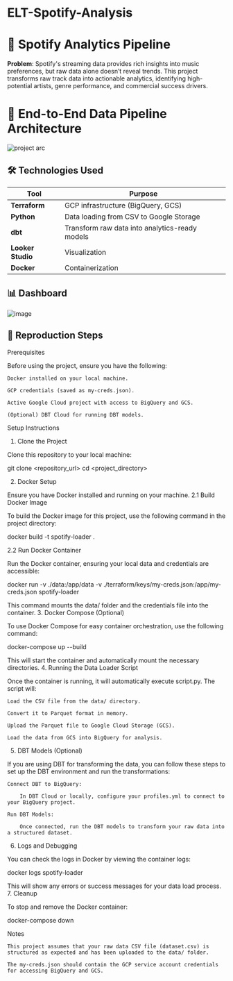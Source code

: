 # ELT-Spotify-Analysis

# 🎵 Spotify Analytics Pipeline

**Problem**: Spotify's streaming data provides rich insights into music preferences, but raw data alone doesn’t reveal trends. This project transforms raw track data into actionable analytics, identifying high-potential artists, genre performance, and commercial success drivers. 

# 🔨 End-to-End Data Pipeline Architecture
![project arc](https://github.com/user-attachments/assets/7ea14a52-730c-4d03-a273-8fcc8b1ce008)



## 🛠️ Technologies Used
| Tool          | Purpose                          |
|---------------|----------------------------------|
| **Terraform** | GCP infrastructure (BigQuery, GCS) |
| **Python**    | Data loading from CSV to Google Storage |
| **dbt**       | Transform raw data into analytics-ready models |
| **Looker Studio** | Visualization                  |
| **Docker** | Containerization                  |


## 📊 Dashboard
![image](https://github.com/user-attachments/assets/c0d04f67-618c-43d4-beaa-0125d67064c3)


## 🚀 Reproduction Steps

Prerequisites

Before using the project, ensure you have the following:

    Docker installed on your local machine.

    GCP credentials (saved as my-creds.json).

    Active Google Cloud project with access to BigQuery and GCS.

    (Optional) DBT Cloud for running DBT models.

Setup Instructions
1. Clone the Project

Clone this repository to your local machine:

git clone <repository_url>
cd <project_directory>

2. Docker Setup

Ensure you have Docker installed and running on your machine.
2.1 Build Docker Image

To build the Docker image for this project, use the following command in the project directory:

docker build -t spotify-loader .

2.2 Run Docker Container

Run the Docker container, ensuring your local data and credentials are accessible:

docker run -v ./data:/app/data -v ./terraform/keys/my-creds.json:/app/my-creds.json spotify-loader

This command mounts the data/ folder and the credentials file into the container.
3. Docker Compose (Optional)

To use Docker Compose for easy container orchestration, use the following command:

docker-compose up --build

This will start the container and automatically mount the necessary directories.
4. Running the Data Loader Script

Once the container is running, it will automatically execute script.py. The script will:

    Load the CSV file from the data/ directory.

    Convert it to Parquet format in memory.

    Upload the Parquet file to Google Cloud Storage (GCS).

    Load the data from GCS into BigQuery for analysis.

5. DBT Models (Optional)

If you are using DBT for transforming the data, you can follow these steps to set up the DBT environment and run the transformations:

    Connect DBT to BigQuery:

        In DBT Cloud or locally, configure your profiles.yml to connect to your BigQuery project.

    Run DBT Models:

        Once connected, run the DBT models to transform your raw data into a structured dataset.

6. Logs and Debugging

You can check the logs in Docker by viewing the container logs:

docker logs spotify-loader

This will show any errors or success messages for your data load process.
7. Cleanup

To stop and remove the Docker container:

docker-compose down

Notes

    This project assumes that your raw data CSV file (dataset.csv) is structured as expected and has been uploaded to the data/ folder.

    The my-creds.json should contain the GCP service account credentials for accessing BigQuery and GCS.

